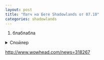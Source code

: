 ```yaml
---
layout: post
title: "Патч на Бете Shadowlands от 07.10"
categories: shadowlands 
---
```

1. блаблабла

<details>
  <summary>Спойлер</summary>

  тест
</details>

<http://www.wowhead.com/news=318267>
